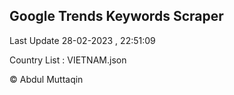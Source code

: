 

## Google Trends Keywords Scraper 
 
Last Update 28-02-2023 , 22:51:09

Country List :
VIETNAM.json



© Abdul Muttaqin 

